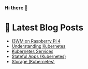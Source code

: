 ### Hi there 👋



# 📩 Latest Blog Posts 
<!-- BLOG-POST-LIST:START -->
- [I3WM on Raspberry Pi 4](http://shanehowearth.com/i3wm-on-raspberry-pi-4)
- [Understanding Kubernetes](http://shanehowearth.com/understanding-kubernetes-2)
- [Kubernetes Services](http://shanehowearth.com/kubernetes-services)
- [Stateful Apps &lpar;Kubernetes&rpar;](http://shanehowearth.com/stateful-apps-kubernetes)
- [Storage &lpar;Kubernetes&rpar;](http://shanehowearth.com/storage-kubernetes)
<!-- BLOG-POST-LIST:END -->
